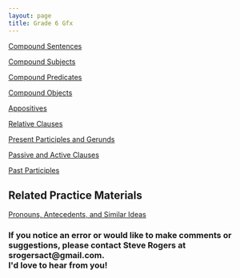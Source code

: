 ```yaml
---
layout: page
title: Grade 6 Gfx
---
```


<a href="/tutorials-v2/compound_sentences/index.html">Compound Sentences</a>


<a href="/tutorials-v2/compound_subject/index.html">Compound Subjects</a>


<a href="/tutorials-v2/compound_predicate/index.html">Compound Predicates</a>


<a href="/tutorials-v2/compound_object/index.html">Compound Objects</a>


<a href="/tutorials-v2/appositive/index.html">Appositives</a>


<a href="/tutorials-v2/relative_clause/index.html">Relative Clauses</a>


<a href="/tutorials-v2/present_participle_gerund/index.html">Present Participles and Gerunds</a>


<a href="/tutorials-v2/passive_active/index.html">Passive and Active Clauses</a>


<a href="/tutorials-v2/past_participle/index.html">Past Participles</a>


<h2>Related Practice Materials</h2>

<a href="/tutorials-v2/pronouns/index.html">Pronouns, Antecedents, and Similar Ideas</a>


<h3>If you notice an error or would like to make comments or suggestions, please contact Steve Rogers at srogersact@gmail.com. 
<br>I'd love to hear from you!</h3>

<!-- <a href="/tutorials-v2/article_about_tablets_with_pronouns_marked/index.html">Pronouns, Antecedents, and Similar Ideas--for Primary Students -->